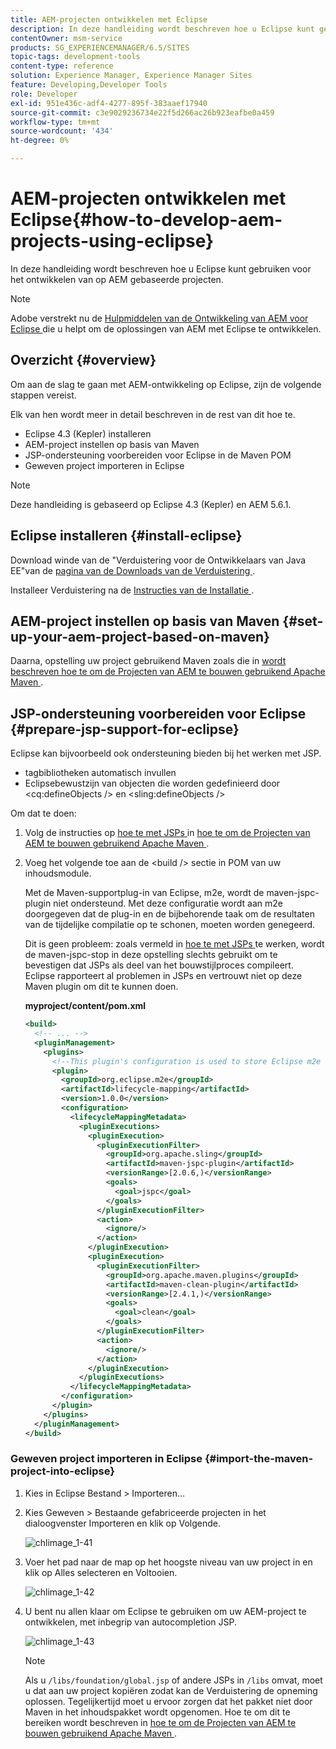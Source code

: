 ```yaml
---
title: AEM-projecten ontwikkelen met Eclipse
description: In deze handleiding wordt beschreven hoe u Eclipse kunt gebruiken voor het ontwikkelen van op AEM gebaseerde projecten
contentOwner: msm-service
products: SG_EXPERIENCEMANAGER/6.5/SITES
topic-tags: development-tools
content-type: reference
solution: Experience Manager, Experience Manager Sites
feature: Developing,Developer Tools
role: Developer
exl-id: 951e436c-adf4-4277-895f-383aaef17940
source-git-commit: c3e9029236734e22f5d266ac26b923eafbe0a459
workflow-type: tm+mt
source-wordcount: '434'
ht-degree: 0%

---
```


# AEM-projecten ontwikkelen met Eclipse{#how-to-develop-aem-projects-using-eclipse}

In deze handleiding wordt beschreven hoe u Eclipse kunt gebruiken voor het ontwikkelen van op AEM gebaseerde projecten.

>[!NOTE]
>
>Adobe verstrekt nu de [ Hulpmiddelen van de Ontwikkeling van AEM voor Eclipse ](/help/sites-developing/aem-eclipse.md) die u helpt om de oplossingen van AEM met Eclipse te ontwikkelen.

## Overzicht {#overview}

Om aan de slag te gaan met AEM-ontwikkeling op Eclipse, zijn de volgende stappen vereist.

Elk van hen wordt meer in detail beschreven in de rest van dit hoe te.

* Eclipse 4.3 (Kepler) installeren
* AEM-project instellen op basis van Maven
* JSP-ondersteuning voorbereiden voor Eclipse in de Maven POM
* Geweven project importeren in Eclipse

>[!NOTE]
>
>Deze handleiding is gebaseerd op Eclipse 4.3 (Kepler) en AEM 5.6.1.

## Eclipse installeren {#install-eclipse}

Download winde van de &quot;Verduistering voor de Ontwikkelaars van Java EE&quot;van de [ pagina van de Downloads van de Verduistering ](https://www.eclipse.org/downloads/).

Installeer Verduistering na de [ Instructies van de Installatie ](https://wiki.eclipse.org/Eclipse/Installation).

## AEM-project instellen op basis van Maven {#set-up-your-aem-project-based-on-maven}

Daarna, opstelling uw project gebruikend Maven zoals die in [ wordt beschreven hoe te om de Projecten van AEM te bouwen gebruikend Apache Maven ](/help/sites-developing/ht-projects-maven.md).

## JSP-ondersteuning voorbereiden voor Eclipse {#prepare-jsp-support-for-eclipse}

Eclipse kan bijvoorbeeld ook ondersteuning bieden bij het werken met JSP.

* tagbibliotheken automatisch invullen
* Eclipsebewustzijn van objecten die worden gedefinieerd door &lt;cq:defineObjects /> en &lt;sling:defineObjects />

Om dat te doen:

1. Volg de instructies op [ hoe te met JSPs ](/help/sites-developing/ht-projects-maven.md#how-to-work-with-jsps) in [ hoe te om de Projecten van AEM te bouwen gebruikend Apache Maven ](/help/sites-developing/ht-projects-maven.md).
1. Voeg het volgende toe aan de &lt;build /> sectie in POM van uw inhoudsmodule.

   Met de Maven-supportplug-in van Eclipse, m2e, wordt de maven-jspc-plugin niet ondersteund. Met deze configuratie wordt aan m2e doorgegeven dat de plug-in en de bijbehorende taak om de resultaten van de tijdelijke compilatie op te schonen, moeten worden genegeerd.

   Dit is geen probleem: zoals vermeld in [ hoe te met JSPs ](/help/sites-developing/ht-projects-maven.md#how-to-work-with-jsps) te werken, wordt de maven-jspc-stop in deze opstelling slechts gebruikt om te bevestigen dat JSPs als deel van het bouwstijlproces compileert. Eclipse rapporteert al problemen in JSPs en vertrouwt niet op deze Maven plugin om dit te kunnen doen.

   **myproject/content/pom.xml**

   ```xml
   <build>
     <!-- ... -->
     <pluginManagement>
       <plugins>
         <!--This plugin's configuration is used to store Eclipse m2e settings only. It has no influence on the Maven build itself.-->
         <plugin>
           <groupId>org.eclipse.m2e</groupId>
           <artifactId>lifecycle-mapping</artifactId>
           <version>1.0.0</version>
           <configuration>
             <lifecycleMappingMetadata>
               <pluginExecutions>
                 <pluginExecution>
                   <pluginExecutionFilter>
                     <groupId>org.apache.sling</groupId>
                     <artifactId>maven-jspc-plugin</artifactId>
                     <versionRange>[2.0.6,)</versionRange>
                     <goals>
                       <goal>jspc</goal>
                     </goals>
                   </pluginExecutionFilter>
                   <action>
                     <ignore/>
                   </action>
                 </pluginExecution>
                 <pluginExecution>
                   <pluginExecutionFilter>
                     <groupId>org.apache.maven.plugins</groupId>
                     <artifactId>maven-clean-plugin</artifactId>
                     <versionRange>[2.4.1,)</versionRange>
                     <goals>
                       <goal>clean</goal>
                     </goals>
                   </pluginExecutionFilter>
                   <action>
                     <ignore/>
                   </action>
                 </pluginExecution>
               </pluginExecutions>
             </lifecycleMappingMetadata>
           </configuration>
         </plugin>
       </plugins>
     </pluginManagement>
   </build>
   ```

### Geweven project importeren in Eclipse {#import-the-maven-project-into-eclipse}

1. Kies in Eclipse Bestand > Importeren...
1. Kies Geweven > Bestaande gefabriceerde projecten in het dialoogvenster Importeren en klik op Volgende.

   ![ chlimage_1-41 ](assets/chlimage_1-41a.png)

1. Voer het pad naar de map op het hoogste niveau van uw project in en klik op Alles selecteren en Voltooien.

   ![ chlimage_1-42 ](assets/chlimage_1-42a.png)

1. U bent nu allen klaar om Eclipse te gebruiken om uw AEM-project te ontwikkelen, met inbegrip van autocompletion JSP.

   ![ chlimage_1-43 ](assets/chlimage_1-43a.png)

   >[!NOTE]
   >
   >Als u `/libs/foundation/global.jsp` of andere JSPs in `/libs` omvat, moet u dat aan uw project kopiëren zodat kan de Verduistering de opneming oplossen. Tegelijkertijd moet u ervoor zorgen dat het pakket niet door Maven in het inhoudspakket wordt opgenomen. Hoe te om dit te bereiken wordt beschreven in [ hoe te om de Projecten van AEM te bouwen gebruikend Apache Maven ](/help/sites-developing/ht-projects-maven.md).
